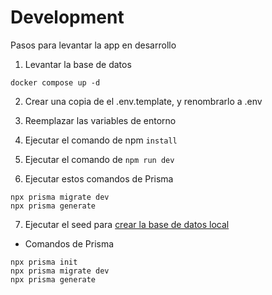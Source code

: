 # Development

Pasos para levantar la app en desarrollo

1. Levantar la base de datos

```
docker compose up -d
```

2. Crear una copia de el .env.template, y renombrarlo a .env

3. Reemplazar las variables de entorno

4. Ejecutar el comando de npm `install`

5. Ejecutar el comando de `npm run dev`

6. Ejecutar estos comandos de Prisma

```
npx prisma migrate dev
npx prisma generate
```

7. Ejecutar el seed para [crear la base de datos local](http://localhost:3000/api/seed)

- Comandos de Prisma

```
npx prisma init
npx prisma migrate dev
npx prisma generate
```
